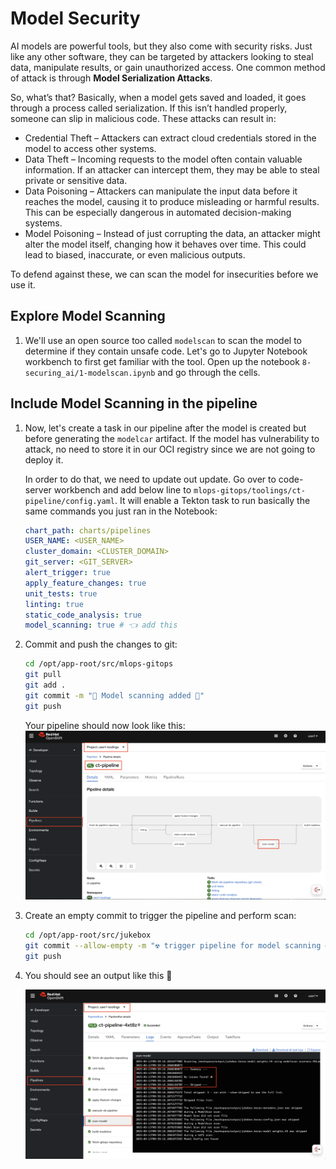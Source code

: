 # Model Security

AI models are powerful tools, but they also come with security risks. Just like any other software, they can be targeted by attackers looking to steal data, manipulate results, or gain unauthorized access. One common method of attack is through **Model Serialization Attacks**.

So, what’s that? Basically, when a model gets saved and loaded, it goes through a process called serialization. If this isn’t handled properly, someone can slip in malicious code. These attacks can result in:

- Credential Theft – Attackers can extract cloud credentials stored in the model to access other systems.
- Data Theft – Incoming requests to the model often contain valuable information. If an attacker can intercept them, they may be able to steal private or sensitive data.
- Data Poisoning – Attackers can manipulate the input data before it reaches the model, causing it to produce misleading or harmful results. This can be especially dangerous in automated decision-making systems.
- Model Poisoning – Instead of just corrupting the data, an attacker might alter the model itself, changing how it behaves over time. This could lead to biased, inaccurate, or even malicious outputs.

To defend against these, we can scan the model for insecurities before we use it.

## Explore Model Scanning

1. We'll use an open source too called `modelscan` to scan the model to determine if they contain unsafe code. Let's go to Jupyter Notebook workbench to first get familiar with the tool. Open up the notebook `8-securing_ai/1-modelscan.ipynb` and go through the cells. 

## Include Model Scanning in the pipeline

1. Now, let's create a task in our pipeline after the model is created but before generating the `modelcar` artifact. If the model has vulnerability to attack, no need to store it in our OCI registry since we are not going to deploy it.

    In order to do that, we need to update out update. Go over to code-server workbench and add below line to `mlops-gitops/toolings/ct-pipeline/config.yaml`. It will enable a Tekton task to run basically the same commands you just ran in the Notebook:

    ```yaml
    chart_path: charts/pipelines
    USER_NAME: <USER_NAME>
    cluster_domain: <CLUSTER_DOMAIN>
    git_server: <GIT_SERVER> 
    alert_trigger: true 
    apply_feature_changes: true
    unit_tests: true
    linting: true 
    static_code_analysis: true
    model_scanning: true # 👈 add this
    ```


2. Commit and push the changes to git:

    ```bash
    cd /opt/app-root/src/mlops-gitops
    git pull
    git add .
    git commit -m "🦠 Model scanning added 🦠"
    git push
    ```

    Your pipeline should now look like this:  
    ![model-scan-task.png](./images/model-scan-task.png)

3. Create an empty commit to trigger the pipeline and perform scan:
    ```bash
    cd /opt/app-root/src/jukebox
    git commit --allow-empty -m "☢️ trigger pipeline for model scanning ☢️"
    git push
    ```


4. You should see an output like this 🎉

    ![model-scan-output.png](./images/model-scan-output.png)